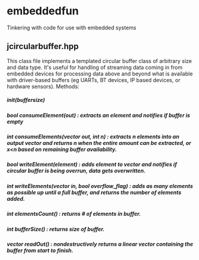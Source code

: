 # embeddedfun<br>
Tinkering with code for use with embedded systems<br>
## jcircularbuffer.hpp<br>
This class file implements a templated circular buffer class of arbitrary size and data type.  It's useful for handling of streaming data coming in from embedded devices for processing data above and beyond what is available with driver-based buffers (eg UARTs, BT devices, IP based devices, or hardware sensors).
Methods:
##### init(buffersize)<br>
##### bool consumeElement(out) : extracts an element and notifies if buffer is empty<br>
##### int consumeElements(vector out, int n) : extracts n elements into an output vector and returns n when the entire amount can be extracted, or x<n based on remaining buffer availability.<br>
##### bool writeElement(element) : adds element to vector and notifies if circular buffer is being overrun, data gets overwritten.<br>
##### int writeElements(vector in, bool overflow_flag) : adds as many elements as possible up until a full buffer, and returns the number of elements added.<br>
##### int elementsCount() : returns # of elements in buffer.<br>                                                                                                                                                
##### int bufferSize() : returns size of buffer.<br>
##### vector readOut() : nondestructively returns a linear vector containing the buffer from start to finish.<br>                                                                                                                                                 
                                                                                                                                                    
